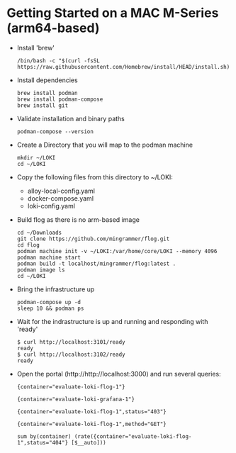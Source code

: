 # Getting Started on a MAC M-Series (arm64-based)

- Install 'brew'
    ```
    /bin/bash -c "$(curl -fsSL https://raw.githubusercontent.com/Homebrew/install/HEAD/install.sh)"
    ```

- Install dependencies
    ```
    brew install podman
    brew install podman-compose
    brew install git
    ```

- Validate installation and binary paths
    ```
    podman-compose --version
    ```

- Create a Directory that you will map to the podman machine
    ```
    mkdir ~/LOKI
    cd ~/LOKI
    ```


- Copy the following files from this directory to ~/LOKI:

  * alloy-local-config.yaml
  * docker-compose.yaml
  * loki-config.yaml


- Build flog as there is no arm-based image
    ```
    cd ~/Downloads
    git clone https://github.com/mingrammer/flog.git
    cd flog
    podman machine init -v ~/LOKI:/var/home/core/LOKI --memory 4096
    podman machine start
    podman build -t localhost/mingrammer/flog:latest .
    podman image ls
    cd ~/LOKI
    ```

- Bring the infrastructure up
    ```
    podman-compose up -d
    sleep 10 && podman ps
    ```

- Wait for the indrastructure is up and running and responding with 'ready'
    ```
    $ curl http://localhost:3101/ready
    ready
    $ curl http://localhost:3102/ready
    ready
    ```

- Open the portal (http://http://localhost:3000) and run several queries:

    ```
    {container="evaluate-loki-flog-1"}
    ```

    ```
    {container="evaluate-loki-grafana-1"}
    ```

    ```
    {container="evaluate-loki-flog-1",status="403"}
    ```

    ```
    {container="evaluate-loki-flog-1",method="GET"}
    ```

    ```
    sum by(container) (rate({container="evaluate-loki-flog-1",status="404"} [$__auto]))
    ```
